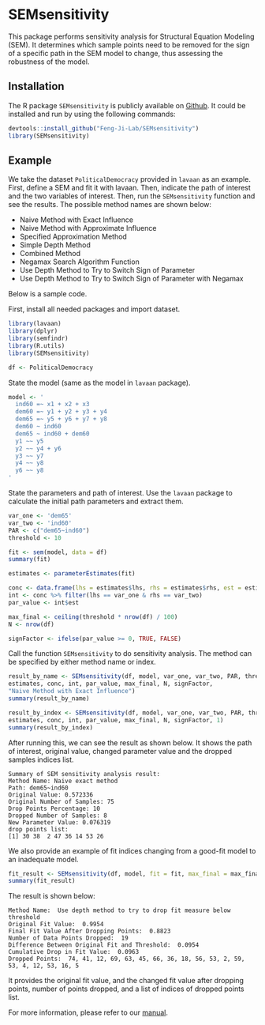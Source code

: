 # SEMsensitivity

This package performs sensitivity analysis for Structural Equation Modeling (SEM). It determines which sample points need to be removed for the sign of a specific path in the SEM model to change, thus assessing the robustness of the model.

## Installation

The R package ``SEMsensitivity`` is publicly available on [Github](https://github.com/Feng-Ji-Lab/SEMsensitivity). It could be installed and run by using the following commands:

``` r
devtools::install_github("Feng-Ji-Lab/SEMsensitivity")
library(SEMsensitivity)
```

## Example

We take the dataset `PoliticalDemocracy` provided in `lavaan` as an example. First, define a SEM and fit it with lavaan. Then, indicate the path of interest and the two variables of interest. Then, run the `SEMsensitivity` function and see the results. The possible method names are shown below:

- Naive Method with Exact Influence
- Naive Method with Approximate Influence
- Specified Approximation Method
- Simple Depth Method
- Combined Method
- Negamax Search Algorithm Function
- Use Depth Method to Try to Switch Sign of Parameter
- Use Depth Method to Try to Switch Sign of Parameter with Negamax

Below is a sample code. 

First, install all needed packages and import dataset. 

``` r
library(lavaan)
library(dplyr)
library(semfindr)
library(R.utils)
library(SEMsensitivity)

df <- PoliticalDemocracy
```

State the model (same as the model in `lavaan` package).

```r
model <- '
  ind60 =~ x1 + x2 + x3
  dem60 =~ y1 + y2 + y3 + y4
  dem65 =~ y5 + y6 + y7 + y8
  dem60 ~ ind60
  dem65 ~ ind60 + dem60
  y1 ~~ y5
  y2 ~~ y4 + y6
  y3 ~~ y7
  y4 ~~ y8
  y6 ~~ y8
'
```

State the parameters and path of interest. Use the `lavaan` package to calculate the initial path parameters and extract them. 

``` r
var_one <- 'dem65'
var_two <- 'ind60'
PAR <- c("dem65~ind60")
threshold <- 10

fit <- sem(model, data = df)
summary(fit)

estimates <- parameterEstimates(fit)

conc <- data.frame(lhs = estimates$lhs, rhs = estimates$rhs, est = estimates$est)
int <- conc %>% filter(lhs == var_one & rhs == var_two)
par_value <- int$est

max_final <- ceiling(threshold * nrow(df) / 100)
N <- nrow(df)

signFactor <- ifelse(par_value >= 0, TRUE, FALSE)
```

Call the function `SEMsensitivity` to do sensitivity analysis. The method can be specified by either method name or index.

``` r
result_by_name <- SEMsensitivity(df, model, var_one, var_two, PAR, threshold, fit,
estimates, conc, int, par_value, max_final, N, signFactor,
"Naive Method with Exact Influence")
summary(result_by_name)

result_by_index <- SEMsensitivity(df, model, var_one, var_two, PAR, threshold, fit,
estimates, conc, int, par_value, max_final, N, signFactor, 1)
summary(result_by_index)
```

After running this, we can see the result as shown below. It shows the path of interest, original value, changed parameter value and the dropped samples indices list. 

``` 
Summary of SEM sensitivity analysis result: 
Method Name: Naive exact method 
Path: dem65~ind60 
Original Value: 0.572336 
Original Number of Samples: 75 
Drop Points Percentage: 10 
Dropped Number of Samples: 8 
New Parameter Value: 0.076319 
drop points list: 
[1] 30 38  2 47 36 14 53 26
```

We also provide an example of fit indices changing from a good-fit model to an inadequate model. 

```r
fit_result <- SEMsensitivity(df, model, fit = fit, max_final = max_final, N = N, measureTest = "cfi", fitThreshold = 0.9, highGood = TRUE, method = 10)
summary(fit_result)
```

The result is shown below:

```
Method Name:  Use depth method to try to drop fit measure below threshold 
Original Fit Value:  0.9954 
Final Fit Value After Dropping Points:  0.8823 
Number of Data Points Dropped:  19 
Difference Between Original Fit and Threshold:  0.0954 
Cumulative Drop in Fit Value:  0.0963 
Dropped Points:  74, 41, 12, 69, 63, 45, 66, 36, 18, 56, 53, 2, 59, 53, 4, 12, 53, 16, 5 
```

It provides the original fit value, and the changed fit value after dropping points, number of points dropped, and a list of indices of dropped points list. 

For more information, please refer to our [manual](SEMsensitivity_0.1.0.pdf).